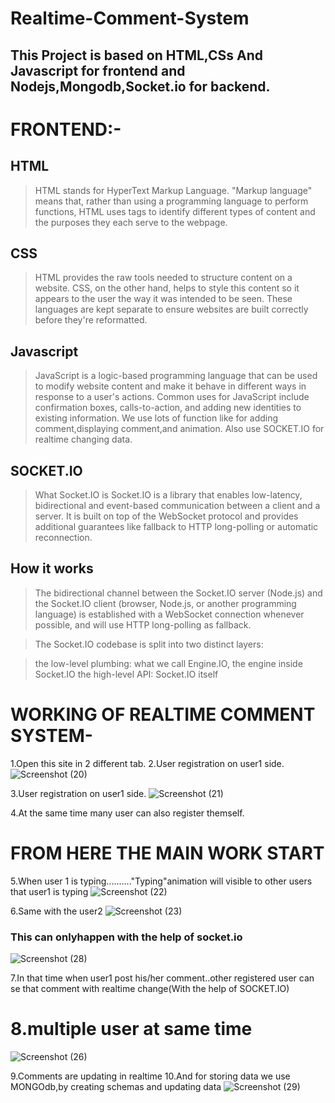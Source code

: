 # Realtime-Comment-System
## This Project is based on HTML,CSs And Javascript for frontend and Nodejs,Mongodb,Socket.io for backend.

# FRONTEND:-
## HTML
>HTML stands for HyperText Markup Language. "Markup language" means that, rather than using a programming language to perform functions, HTML uses tags to identify different types of content and the purposes they each serve to the webpage.

## CSS
>HTML provides the raw tools needed to structure content on a website. CSS, on the other hand, helps to style this content so it appears to the user the way it was intended to be seen. These languages are kept separate to ensure websites are built correctly before they're reformatted.

## Javascript
>JavaScript is a logic-based programming language that can be used to modify website content and make it behave in different ways in response to a user's actions. Common uses for JavaScript include confirmation boxes, calls-to-action, and adding new identities to existing information.
>We use lots of function like for adding comment,displaying comment,and animation.
>Also use SOCKET.IO for realtime changing data.


## SOCKET.IO
>What Socket.IO is
>Socket.IO is a library that enables low-latency, bidirectional and event-based communication between a client and a server.
>It is built on top of the WebSocket protocol and provides additional guarantees like fallback to HTTP long-polling or automatic reconnection.





## How it works
>The bidirectional channel between the Socket.IO server (Node.js) and the Socket.IO client (browser, Node.js, or another programming language) is established with a WebSocket connection whenever possible, and will use HTTP long-polling as fallback.

>The Socket.IO codebase is split into two distinct layers:

>the low-level plumbing: what we call Engine.IO, the engine inside Socket.IO
>the high-level API: Socket.IO itself


# WORKING OF REALTIME COMMENT SYSTEM-

1.Open this site in 2 different tab.
2.User registration on user1 side.
![Screenshot (20)](https://user-images.githubusercontent.com/62016867/166115508-afc449b9-aad8-4ee2-8313-af7e18363adf.png)

3.User registration on user1 side.
![Screenshot (21)](https://user-images.githubusercontent.com/62016867/166115606-eff3fa4a-5626-4356-b5f4-1cabc9f1824d.png)

4.At the  same time many user can also register themself.



# FROM HERE THE MAIN WORK START
5.When user 1 is typing.........."Typing"animation will visible to other users that user1 is typing
![Screenshot (22)](https://user-images.githubusercontent.com/62016867/166115709-635969fe-f17e-4204-8a6a-e7f0ef5a45ef.png)


6.Same with the user2
![Screenshot (23)](https://user-images.githubusercontent.com/62016867/166115729-bd25c971-7b25-4247-9331-9861f6bdcfcd.png)

### This can onlyhappen with the help of socket.io

![Screenshot (28)](https://user-images.githubusercontent.com/62016867/166116154-6385c96f-2148-4133-bdb2-6829ec41c7f7.png)

7.In that time when user1 post his/her comment..other registered user can se that comment with realtime change(With the help of SOCKET.IO)

# 8.multiple user at same time

![Screenshot (26)](https://user-images.githubusercontent.com/62016867/166115935-8124ae68-8ef4-4906-95c3-c73fad2dbef6.png)



9.Comments are updating in realtime
10.And for storing data we use MONGOdb,by creating schemas and updating data
![Screenshot (29)](https://user-images.githubusercontent.com/62016867/166115996-6f6dd508-bad9-4fe4-9690-ba804bbfdac2.png)

